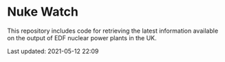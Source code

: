 # Nuke Watch

This repository includes code for retrieving the latest information available on the output of EDF nuclear power plants in the UK.

Last updated: 2021-05-12 22:09